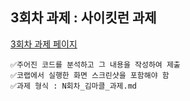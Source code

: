 ## 3회차 과제 : 사이킷런 과제
[3회차 과제 페이지](https://scikit-learn.org/1.5/modules/generated/sklearn.linear_model.LinearRegression.html)
```
✅주어진 코드를 분석하고 그 내용을 작성하여 제출
✅코랩에서 실행한 화면 스크린샷을 포함해야 함
✅과제 형식 : N회차_김마클_과제.md
```
